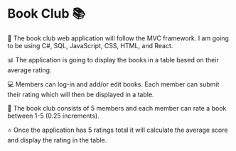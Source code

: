 # Book Club  :books:
:dart: The book club web application will follow the MVC framework. I am going to be using C#, SQL, JavaScript, CSS, HTML, and React. 

:bar_chart: The application is going to display the books in a table based on their average rating.  

:computer: Members can log-in and add/or edit books. Each member can submit their rating which will then be displayed in a table.

:woman: The book club consists of 5 members and each member can rate a book between 1-5 (0.25 increments).

:star: Once the application has 5 ratings total it will calculate the average score and display the rating in the table.
